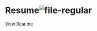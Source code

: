 # Resume![file-regular](https://github.com/hadep275/Resume/assets/65734173/a116c038-77b1-4a10-94ab-db32582fd4f2)

[View Resume](https://hadep275.github.io/Resume/)
